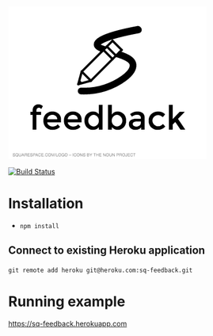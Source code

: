 [![Papairus logo][logo]][repo-url]

[![Build Status][travis-badge]][travis-badge-url]


# Installation
* `npm install`

## Connect to existing Heroku application
`git remote add heroku git@heroku.com:sq-feedback.git`

# Running example
https://sq-feedback.herokuapp.com

[repo-url]: https://github.com/SolidsquareAS/feedback
[logo]: https://github.com/SolidsquareAS/feedback/raw/master/public/logo.png
[travis-badge]: https://travis-ci.org/SolidsquareAS/feedback.svg?branch=master
[travis-badge-url]: https://travis-ci.org/SolidsquareAS/feedback
